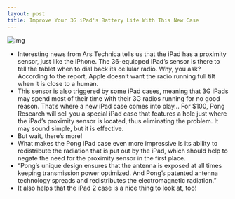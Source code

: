 ```yaml
---
layout: post
title: Improve Your 3G iPad's Battery Life With This New Case
---
```

![img](http://media.idownloadblog.com/wp-content/uploads/2011/12/ipad2blackproducts.jpeg)
* Interesting news from Ars Technica tells us that the iPad has a proximity sensor, just like the iPhone. The 36-equipped iPad’s sensor is there to tell the tablet when to dial back its cellular radio. Why, you ask? According to the report, Apple doesn’t want the radio running full tilt when it is close to a human.
* This sensor is also triggered by some iPad cases, meaning that 3G iPads may spend most of their time with their 3G radios running for no good reason. That’s where a new iPad case comes into play… For $100, Pong Research will sell you a special iPad case that features a hole just where the iPad’s proximity sensor is located, thus eliminating the problem. It may sound simple, but it is effective.
* But wait, there’s more!
* What makes the Pong iPad case even more impressive is its ability to redistribute the radiation that is put out by the iPad, which should help to negate the need for the proximity sensor in the first place.
* “Pong’s unique design ensures that the antenna is exposed at all times keeping transmission power optimized. And Pong’s patented antenna technology spreads and redistributes the electromagnetic radiation.”
* It also helps that the iPad 2 case is a nice thing to look at, too!

